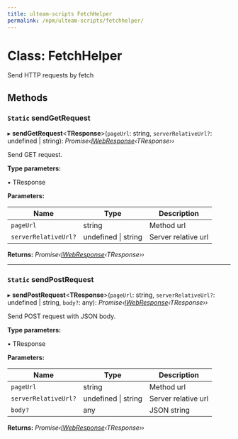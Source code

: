 ```yaml
---
title: ulteam-scripts FetchHelper
permalink: /npm/ulteam-scripts/fetchhelper/
---
```


# Class: FetchHelper







Send HTTP requests by fetch



















## Methods




### `Static` sendGetRequest




▸ **sendGetRequest**<**TResponse**>(`pageUrl`: string, `serverRelativeUrl?`: undefined | string): *Promise‹[IWebResponse](interfaces/iwebresponse.md)‹TResponse››*












Send GET request.








**Type parameters:**


▪ TResponse





**Parameters:**





Name | Type | Description |
------ | ------ | ------ |
`pageUrl` | string | Method url |
`serverRelativeUrl?` | undefined \| string | Server relative url  |







**Returns:** *Promise‹[IWebResponse](interfaces/iwebresponse.md)‹TResponse››*








___





### `Static` sendPostRequest




▸ **sendPostRequest**<**TResponse**>(`pageUrl`: string, `serverRelativeUrl?`: undefined | string, `body?`: any): *Promise‹[IWebResponse](interfaces/iwebresponse.md)‹TResponse››*












Send POST request with JSON body.








**Type parameters:**


▪ TResponse





**Parameters:**





Name | Type | Description |
------ | ------ | ------ |
`pageUrl` | string | Method url |
`serverRelativeUrl?` | undefined \| string | Server relative url |
`body?` | any | JSON string  |







**Returns:** *Promise‹[IWebResponse](interfaces/iwebresponse.md)‹TResponse››*














